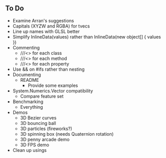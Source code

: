 ## To Do

- Examine Arran's suggestions
- Capitals (XYZW and RGBA) for tvecs
- Line up names with GLSL better
- Simplify InlineData(values) rather than InlineData(new object[] { values })
- Commenting
  - ///<> for each class
  - ///<> for each method
  - ///<> for each property
- Use && on #ifs rather than nesting
- Documenting
  - README
    - Provide some examples
- System.Numerics.Vector compatibility
  - Compare feature set
- Benchmarking
  - Everything
- Demos
  - 3D Bezier curves
  - 3D bouncing ball
  - 3D particles (fireworks?)
  - 3D spinning box (needs Quaternion rotation)
  - 3D penny arcade demo
  - 3D FPS demo
- Clean up usings
